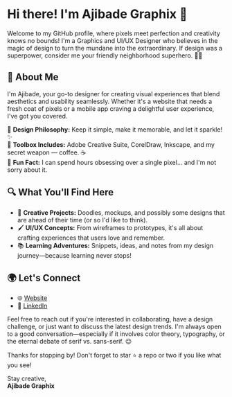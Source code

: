 # Hi there! I'm Ajibade Graphix 🎨

Welcome to my GitHub profile, where pixels meet perfection and creativity knows no bounds! I'm a Graphics and UI/UX Designer who believes in the magic of design to turn the mundane into the extraordinary. If design was a superpower, consider me your friendly neighborhood superhero. 🦸‍♂️

## 🚀 About Me

I'm Ajibade, your go-to designer for creating visual experiences that blend aesthetics and usability seamlessly. Whether it's a website that needs a fresh coat of pixels or a mobile app craving a delightful user experience, I've got you covered.

🔹 **Design Philosophy:** Keep it simple, make it memorable, and let it sparkle! ✨  
🔹 **Toolbox Includes:** Adobe Creative Suite, CorelDraw, Inkscape, and my secret weapon — coffee. ☕  
🔹 **Fun Fact:** I can spend hours obsessing over a single pixel... and I'm not sorry about it. 

## 🔍 What You'll Find Here

- 🎨 **Creative Projects:** Doodles, mockups, and possibly some designs that are ahead of their time (or so I'd like to think).  
- 🖌️ **UI/UX Concepts:** From wireframes to prototypes, it's all about crafting experiences that users love and remember.  
- 📚 **Learning Adventures:** Snippets, ideas, and notes from my design journey—because learning never stops! 

## 🌍 Let's Connect

- 🌐 [Website](https://ajibade-graphix.github.io)  
- 💼 [LinkedIn](https://www.linkedin.com/in/elisha-hunpe-12742a328/)

Feel free to reach out if you're interested in collaborating, have a design challenge, or just want to discuss the latest design trends. I'm always open to a good conversation—especially if it involves color theory, typography, or the eternal debate of serif vs. sans-serif. 😉

Thanks for stopping by! Don't forget to star ⭐️ a repo or two if you like what you see!

Stay creative,  
**Ajibade Graphix**
